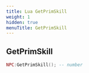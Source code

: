 ```yaml
---
title: Lua GetPrimSkill
weight: 1
hidden: true
menuTitle: GetPrimSkill
---
```

## GetPrimSkill
```lua
NPC:GetPrimSkill(); -- number
```